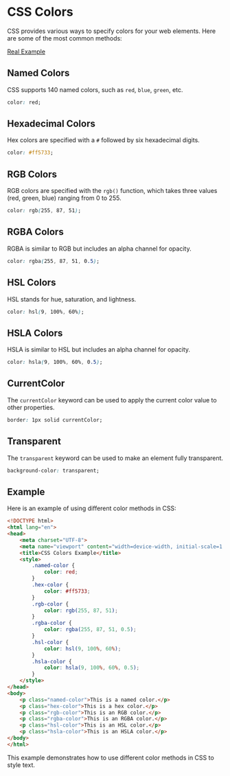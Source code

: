# CSS Colors

CSS provides various ways to specify colors for your web elements. Here are some of the most common methods:

[Real Example](/Stage-4/documents/colors.html)

## Named Colors
CSS supports 140 named colors, such as `red`, `blue`, `green`, etc.

```css
color: red;
```

## Hexadecimal Colors
Hex colors are specified with a `#` followed by six hexadecimal digits.

```css
color: #ff5733;
```

## RGB Colors
RGB colors are specified with the `rgb()` function, which takes three values (red, green, blue) ranging from 0 to 255.

```css
color: rgb(255, 87, 51);
```

## RGBA Colors
RGBA is similar to RGB but includes an alpha channel for opacity.

```css
color: rgba(255, 87, 51, 0.5);
```

## HSL Colors
HSL stands for hue, saturation, and lightness.

```css
color: hsl(9, 100%, 60%);
```

## HSLA Colors
HSLA is similar to HSL but includes an alpha channel for opacity.

```css
color: hsla(9, 100%, 60%, 0.5);
```

## CurrentColor
The `currentColor` keyword can be used to apply the current color value to other properties.

```css
border: 1px solid currentColor;
```

## Transparent
The `transparent` keyword can be used to make an element fully transparent.

```css
background-color: transparent;
```

## Example
Here is an example of using different color methods in CSS:

```html
<!DOCTYPE html>
<html lang="en">
<head>
    <meta charset="UTF-8">
    <meta name="viewport" content="width=device-width, initial-scale=1.0">
    <title>CSS Colors Example</title>
    <style>
        .named-color {
            color: red;
        }
        .hex-color {
            color: #ff5733;
        }
        .rgb-color {
            color: rgb(255, 87, 51);
        }
        .rgba-color {
            color: rgba(255, 87, 51, 0.5);
        }
        .hsl-color {
            color: hsl(9, 100%, 60%);
        }
        .hsla-color {
            color: hsla(9, 100%, 60%, 0.5);
        }
    </style>
</head>
<body>
    <p class="named-color">This is a named color.</p>
    <p class="hex-color">This is a hex color.</p>
    <p class="rgb-color">This is an RGB color.</p>
    <p class="rgba-color">This is an RGBA color.</p>
    <p class="hsl-color">This is an HSL color.</p>
    <p class="hsla-color">This is an HSLA color.</p>
</body>
</html>
```

This example demonstrates how to use different color methods in CSS to style text.